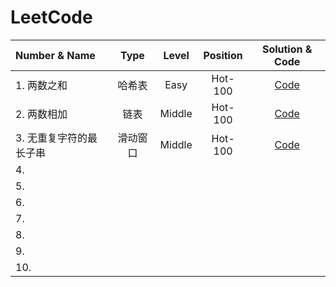 # LeetCode
| Number & Name | Type |  Level | Position |Solution & Code |
| :--- | :---: | :---: |:---: |:---: |
| 1. 两数之和 | 哈希表 | Easy | Hot-100 | [Code](https://github.com/XiN0919/LeetCode/blob/main/Hot-100/1.%20%E4%B8%A4%E6%95%B0%E4%B9%8B%E5%92%8C.ipynb) |
| 2. 两数相加 | 链表 | Middle | Hot-100 | [Code](https://github.com/XiN0919/LeetCode/blob/main/Hot-100/2.%20%E4%B8%A4%E6%95%B0%E7%9B%B8%E5%8A%A0.ipynb)| 
| 3. 无重复字符的最长子串 | 滑动窗口 | Middle | Hot-100 | [Code](https://github.com/XiN0919/LeetCode/blob/main/Hot-100/3.%20%E6%97%A0%E9%87%8D%E5%A4%8D%E5%AD%97%E7%AC%A6%E7%9A%84%E6%9C%80%E9%95%BF%E5%AD%90%E4%B8%B2.ipynb)|
| 4. | | | | |
| 5. | | | | |
| 6. | | | | |
| 7. | | | | |
| 8. | | | | |
| 9. | | | | |
| 10. | | | | |


